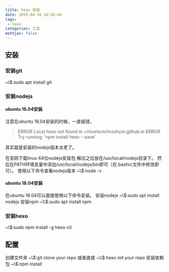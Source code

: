 ```yaml
---
title: hexo 安装
date: 2019-04-26 18:56:46
tags:
 - hexo 
categories: 工具
mathjax: false
---
```


## 安装
### 安装git
~\\$:sudo apt install git
### 安装nodejs
#### ubuntu 16.04安装
注意在ubuntu 16.04安装的时候，一直报错，
> ERROR Local hexo not found in ~/mxxhcm/mxxhcm.github.io
ERROR Try running: 'npm install hexo --save'

其实就是安装的nodejs版本太老了。

在官网下载linux 64位nodejs安装包
解压之后放在/usr/local/nodejs目录下。
然后在PATH环境变量中添加/usr/local/nodejs/bin即可（在.bashrc文件中修改即可）。
使用以下命令查看nodejs版本
~\\$:node -v

#### ubuntu 18.04安装
在ubuntu 18.04可以直接使用以下命令安装。
安装nodejs
~\\$:sudo apt install nodejs
安装npm
~\\$:sudo apt install npm

### 安装hexo 
~\\$:sudo npm install -g hexo-cli

## 配置
创建文件夹
~\\$:git clone your repo
或者直接
~\\$:hexo init your repo
安装依赖包
~\\$:npm install 
